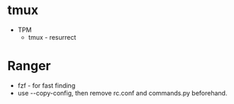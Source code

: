 # tmux
* TPM
	* tmux - resurrect
# Ranger
* fzf - for fast finding
* use --copy-config, then remove rc.conf and commands.py beforehand.
